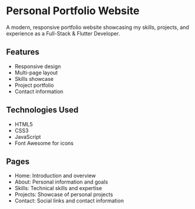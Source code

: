 # Personal Portfolio Website

A modern, responsive portfolio website showcasing my skills, projects, and experience as a Full-Stack & Flutter Developer.

## Features

- Responsive design
- Multi-page layout
- Skills showcase
- Project portfolio
- Contact information

## Technologies Used

- HTML5
- CSS3
- JavaScript
- Font Awesome for icons

## Pages

- Home: Introduction and overview
- About: Personal information and goals
- Skills: Technical skills and expertise
- Projects: Showcase of personal projects
- Contact: Social links and contact information